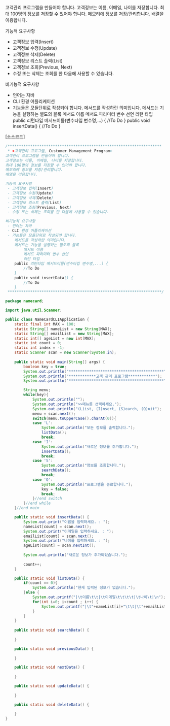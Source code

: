 고객관리 프로그램을 만들어야 합니다.
고객정보는 이름, 이메일, 나이를 저장합니다.
최대 100명의 정보를 저장할 수 있어야 합니다.
메모리에 정보를 저장/관리합니다.
배열을 이용합니다.

기능적 요구사항
 - 고객정보 입력(Insert)
 - 고객정보 수정(Update)
 - 고객정보 삭제(Delete)
 - 고객정보 리스트 출력(List)
 - 고객정보 조회(Previous, Next)
 - 수정 또는 삭제는 조회를 한 다음에 사용할 수 있습니다.

비기능적 요구사항
 - 언어는 자바
 - CLI 환경 어플리케이션
 - 기능들은 모듈단위로 작성되야 합니다.
    메서드를 작성하란 의미입니다.
    메서드는 기능을 실행하는 별도의 블록
        메서드 이름
        메서드 파라미터 변수 선언
        리턴 타입
    public 리턴타입 메서드이름(변수타입 변수명,...) {
        //To Do
    }
    public void insertData() {
        //To Do
    }

[소스코드]
```java
/********************************************************************
 * <고객관리 프로그램, Customer Management Program>
고객관리 프로그램을 만들어야 합니다.
고객정보는 이름, 이메일, 나이를 저장합니다.
최대 100명의 정보를 저장할 수 있어야 합니다.
메모리에 정보를 저장/관리합니다.
배열을 이용합니다.

기능적 요구사항
 - 고객정보 입력(Insert)
 - 고객정보 수정(Update)
 - 고객정보 삭제(Delete)
 - 고객정보 리스트 출력(List)
 - 고객정보 조회(Previous, Next)
 - 수정 또는 삭제는 조회를 한 다음에 사용할 수 있습니다.

비기능적 요구사항
 - 언어는 자바
 - CLI 환경 어플리케이션
 - 기능들은 모듈단위로 작성되야 합니다.
	메서드를 작성하란 의미입니다.
	메서드는 기능을 실행하는 별도의 블록
		메서드 이름
		메서드 파라미터 변수 선언
		리턴 타입
	public 리턴타입 메서드이름(변수타입 변수명,...) {
		//To Do
	}
	public void insertData() {
		//To Do
	}
 ********************************************************************/

package namecard;

import java.util.Scanner;

public class NameCardCLIApplication {
	static final int MAX = 100;
	static String[] nameList = new String[MAX];
	static String[] emailList = new String[MAX];
	static int[] ageList = new int[MAX];
	static int count = 0;
	static int index = -1;
	static Scanner scan = new Scanner(System.in);
	
	public static void main(String[] args) {
		boolean key = true;
		System.out.println("******************************************");
		System.out.println("************고객 관리 프로그램************");
		System.out.println("******************************************");

		String menu;
		while(key){
			System.out.println("");
			System.out.println(">>메뉴를 선택하세요.");
			System.out.println("(L)ist, (I)nsert, (S)earch, (Q)uit");
			menu = scan.next();
			switch(menu.toUpperCase().charAt(0)){
			case 'L':
				System.out.println("모든 정보를 출력합니다.");
				listData();
				break;
			case 'I':
				System.out.println("새로운 정보를 추가합니다.");
				insertData();
				break;
			case 'S':
				System.out.println("정보를 조회합니다.");
				searchData();
				break;
			case 'Q':
				System.out.println("프로그램을 종료합니다.");
				key = false;
				break;
			}//end switch
		}//end while
	}//end main

	public static void insertData() {
		System.out.print("이름을 입력하세요. : ");
		nameList[count] = scan.next();
		System.out.print("이메일을 입력하세요. : ");
		emailList[count] = scan.next();
		System.out.print("나이를 입력하세요. : ");
		ageList[count] = scan.nextInt();
		
		System.out.println("새로운 정보가 추가되었습니다.");
		
		count++;
	}

	public static void listData() {
		if(count == 0){
			System.out.println("현재 입력된 정보가 없습니다.");
		}else {
			System.out.printf("|\t이름\t\t|\t이메일\t\t\t\t|\t나이\t|\n");
			for(int i=0; i<count ; i++) {
				System.out.printf("|\t"+nameList[i]+"\t\t|\t"+emailList[i]+"\t\t|\t"+ageList[i]+"\t|\n");
			}
		}
	}
	
	public static void searchData() {
		
	}

	public static void previousData() {
		
	}

	public static void nextData() {
		
	}

	public static void updateData() {
		
	}

	public static void deleteData() {
		
	}
}

```

